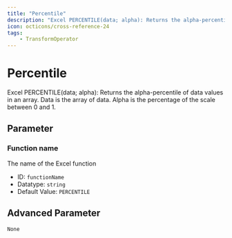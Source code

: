 ```yaml
---
title: "Percentile"
description: "Excel PERCENTILE(data; alpha): Returns the alpha-percentile of data values in an array. Data is the array of data. Alpha is the percentage of the scale between 0 and 1."
icon: octicons/cross-reference-24
tags: 
    - TransformOperator
---
```

# Percentile
<!-- This file was generated - DO NOT CHANGE IT MANUALLY -->



Excel PERCENTILE(data; alpha): Returns the alpha-percentile of data values in an array. Data is the array of data. Alpha is the percentage of the scale between 0 and 1.

## Parameter

### Function name

The name of the Excel function

- ID: `functionName`
- Datatype: `string`
- Default Value: `PERCENTILE`





## Advanced Parameter

`None`